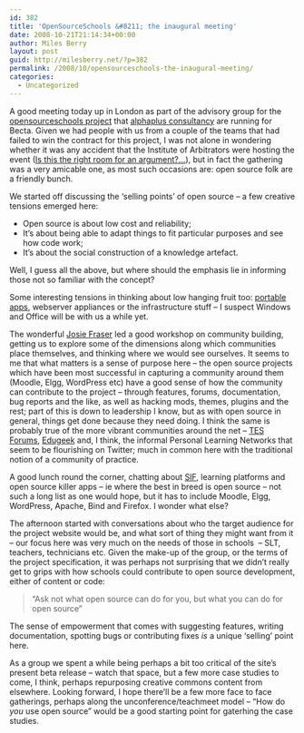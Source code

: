 ```yaml
---
id: 382
title: 'OpenSourceSchools &#8211; the inaugural meeting'
date: 2008-10-21T21:14:34+00:00
author: Miles Berry
layout: post
guid: http://milesberry.net/?p=382
permalink: /2008/10/opensourceschools-the-inaugural-meeting/
categories:
  - Uncategorized
---
```

A good meeting today up in London as part of the advisory group for the [opensourceschools project](http://www.opensourceschools.org.uk/) that [alphaplus consultancy](http://www.alphaplusconsultancy.co.uk/) are running for Becta. Given we had people with us from a couple of the teams that had failed to win the contract for this project, I was not alone in wondering whether it was any accident that the Institute of Arbitrators were hosting the event ([Is this the right room for an argument?&#8230;](http://orangecow.org/pythonet/sketches/argument.htm)), but in fact the gathering was a very amicable one, as most such occasions are: open source folk are a friendly bunch.

<!--more-->

We started off discussing the ‘selling points’ of open source &#8211; a few creative tensions emerged here:

  * Open source is about low cost and reliability;
  * It&#8217;s about being able to adapt things to fit particular purposes and see how code work;
  * It&#8217;s about the social construction of a knowledge artefact.

Well, I guess all the above, but where should the emphasis lie in informing those not so familiar with the concept?

Some interesting tensions in thinking about low hanging fruit too: [portable apps](http://portableapps.com/), webserver appliances or the infrastructure stuff &#8211; I suspect Windows and Office will be with us a while yet.

The wonderful [Josie Fraser](http://fraser.typepad.com/) led a good workshop on community building, getting us to explore some of the dimensions along which communities place themselves, and thinking where we would see ourselves. It seems to me that what matters is a sense of purpose here &#8211; the open source projects which have been most successful in capturing a community around them (Moodle, Elgg, WordPress etc) have a good sense of how the community can contribute to the project &#8211; through features, forums, documentation, bug reports and the like, as well as hacking mods, themes, plugins and the rest; part of this is down to leadership I know, but as with open source in general, things get done because they need doing. I think the same is probably true of the more vibrant communities around the net &#8211; [TES Forums](http://www.tes.co.uk/staffroom.aspx), [Edugeek](http://www.edugeek.net/) and, I think, the informal Personal Learning Networks that seem to be flourishing on Twitter; much in common here with the traditional notion of a community of practice.

A good lunch round the corner, chatting about [SIF](http://industry.becta.org.uk/display.cfm?resID=28188), learning platforms and open source killer apps &#8211; ie where the best in breed is open source &#8211; not such a long list as one would hope, but it has to include Moodle, Elgg, WordPress, Apache, Bind and Firefox. I wonder what else?

The afternoon started with conversations about who the target audience for the project website would be, and what sort of thing they might want from it &#8211; our focus here was very much on the needs of those in schools  &#8211; SLT, teachers, technicians etc. Given the make-up of the group, or the terms of the project specification, it was perhaps not surprising that we didn&#8217;t really get to grips with how schools could contribute to open source development, either of content or code:

> &#8220;Ask not what open source can do for you, but what you can do for open source&#8221;

The sense of empowerment that comes with suggesting features, writing documentation, spotting bugs or contributing fixes _is_ a unique &#8216;selling&#8217; point here.

As a group we spent a while being perhaps a bit too critical of the site&#8217;s present beta release &#8211; watch that space, but a few more case studies to come, I think, perhaps repurposing creative commons content from elsewhere. Looking forward, I hope there&#8217;ll be a few more face to face gatherings, perhaps along the unconference/teachmeet model &#8211; &#8220;How do _you_ use open source&#8221; would be a good starting point for gaterhing the case studies.